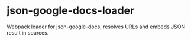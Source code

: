 # json-google-docs-loader
Webpack loader for json-google-docs, resolves URLs and embeds JSON result in sources.
